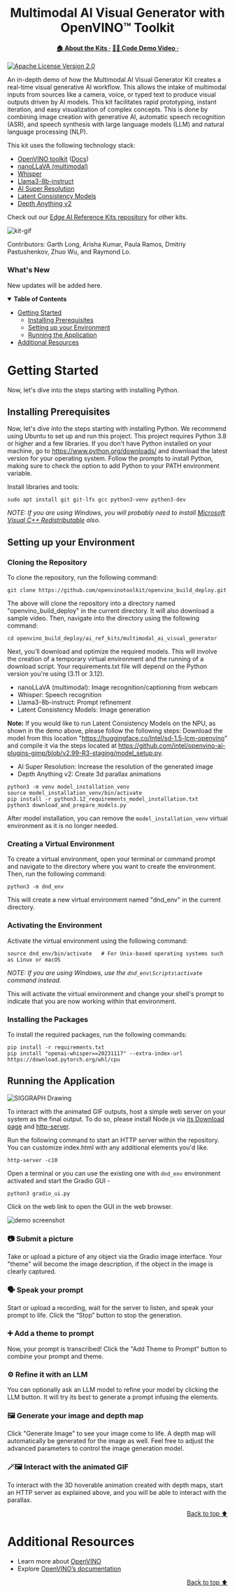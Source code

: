 <div id="top" align="center">
  <h1>Multimodal AI Visual Generator with OpenVINO™ Toolkit</h1>
  <h4>
    <a href="https://www.intel.com/content/www/us/en/developer/topic-technology/edge-5g/open-potential.html">🏠&nbsp;About&nbsp;the&nbsp;Kits&nbsp;·</a>
    <a href="https://www.youtube.com/watch?v=kn1jZ2nLFMY">👨‍💻&nbsp;Code&nbsp;Demo&nbsp;Video&nbsp;·</a>
  </h4>
</div>

[![Apache License Version 2.0](https://img.shields.io/badge/license-Apache_2.0-green.svg)](https://github.com/openvinotoolkit/openvino_build_deploy/blob/master/LICENSE.txt)

An in-depth demo of how the Multimodal AI Visual Generator Kit creates a real-time visual generative AI workflow. This allows the intake of multimodal inputs from sources like a camera, voice, or typed text to produce visual outputs driven by AI models. This kit facilitates rapid prototyping, instant iteration, and easy visualization of complex concepts. This is done by combining image creation with generative AI, automatic speech recognition (ASR), and speech synthesis with large language models (LLM) and natural language processing (NLP).


This kit uses the following technology stack:
- [OpenVINO toolkit](https://www.intel.com/content/www/us/en/developer/tools/openvino-toolkit/overview.html) ([Docs](https://docs.openvino.ai/))
- [nanoLLaVA (multimodal)](https://huggingface.co/qnguyen3/nanoLLaVA)
- [Whisper](https://github.com/openai/whisper)
- [Llama3-8b-instruct](https://huggingface.co/meta-llama/Meta-Llama-3-8B-Instruct)
- [AI Super Resolution](https://arxiv.org/abs/1807.06779)
- [Latent Consistency Models](https://arxiv.org/abs/2310.04378)
- [Depth Anything v2](https://github.com/DepthAnything/Depth-Anything-V2)

Check out our [Edge AI Reference Kits repository](/) for other kits.

![kit-gif](https://github.com/user-attachments/assets/f113a126-4b44-4488-be4e-e4bf52a6cebc)

Contributors: Garth Long, Arisha Kumar, Paula Ramos, Dmitriy Pastushenkov, Zhuo Wu, and Raymond Lo.

### What's New

New updates will be added here.

<details open><summary><b>Table of Contents</b></summary>
  
- [Getting Started](#getting-started)
  - [Installing Prerequisites](#installing-prerequisites)
  - [Setting up your Environment](#setting-up-your-environment)
  - [Running the Application](#running-the-application)
- [Additional Resources](#additional-resources)

</details>

# Getting Started
Now, let's dive into the steps starting with installing Python. 

## Installing Prerequisites

Now, let's dive into the steps starting with installing Python. We recommend using Ubuntu to set up and run this project. This project requires Python 3.8 or higher and a few libraries. If you don't have Python installed on your machine, go to https://www.python.org/downloads/ and download the latest version for your operating system. Follow the prompts to install Python, making sure to check the option to add Python to your PATH environment variable.

Install libraries and tools:

```shell
sudo apt install git git-lfs gcc python3-venv python3-dev
```

_NOTE: If you are using Windows, you will probably need to install [Microsoft Visual C++ Redistributable](https://aka.ms/vs/16/release/vc_redist.x64.exe) also._

## Setting up your Environment
### Cloning the Repository

To clone the repository, run the following command:

```shell
git clone https://github.com/openvinotoolkit/openvino_build_deploy.git
```

The above will clone the repository into a directory named "openvino_build_deploy" in the current directory. It will also download a sample video. Then, navigate into the directory using the following command:

```shell
cd openvino_build_deploy/ai_ref_kits/multimodal_ai_visual_generator
```

Next, you’ll download and optimize the required models. This will involve the creation of a temporary virtual environment and the running of a download script. Your requirements.txt file will depend on the Python version you're using (3.11 or 3.12).

- nanoLLaVA (multimodal): Image recognition/captioning from webcam 
- Whisper: Speech recognition
- Llama3-8b-instruct: Prompt refinement
- Latent Consistency Models: Image generation
  
**Note:** If you would like to run Latent Consistency Models on the NPU, as shown in the demo above, please follow the following steps: Download the model from this location "https://huggingface.co/Intel/sd-1.5-lcm-openvino" and compile it via the steps located at https://github.com/intel/openvino-ai-plugins-gimp/blob/v2.99-R3-staging/model_setup.py. 

- AI Super Resolution: Increase the resolution of the generated image
- Depth Anything v2: Create 3d parallax animations
    
```shell
python3 -m venv model_installation_venv
source model_installation_venv/bin/activate
pip install -r python3.12_requirements_model_installation.txt
python3 download_and_prepare_models.py
``` 
After model installation, you can remove the `model_installation_venv` virtual environment as it is no longer needed.

### Creating a Virtual Environment

To create a virtual environment, open your terminal or command prompt and navigate to the directory where you want to create the environment. Then, run the following command:

```shell
python3 -m dnd_env
```
This will create a new virtual environment named "dnd_env" in the current directory.

### Activating the Environment

Activate the virtual environment using the following command:

```shell
source dnd_env/bin/activate   # For Unix-based operating systems such as Linux or macOS
```

_NOTE: If you are using Windows, use the `dnd_env\Scripts\activate` command instead._

This will activate the virtual environment and change your shell's prompt to indicate that you are now working within that environment.

### Installing the Packages

To install the required packages, run the following commands:

```shell
pip install -r requirements.txt 
pip install "openai-whisper==20231117" --extra-index-url https://download.pytorch.org/whl/cpu
``` 

## Running the Application
![SIGGRAPH Drawing](https://github.com/user-attachments/assets/3ce58b50-4ee9-4dae-aeb6-0af5368a3ddd)

To interact with the animated GIF outputs, host a simple web server on your system as the final output. To do so, please install Node.js via [its Download page](https://nodejs.org/en/download/package-manager) and [http-server](https://www.npmjs.com/package/http-server).

Run the following command to start an HTTP server within the repository. You can customize index.html with any additional elements you'd like.

```shell
http-server -c10
``` 

Open a terminal or you can use the existing one with `dnd_env` environment activated and start the Gradio GUI - <br>

```shell
python3 gradio_ui.py 
```

Click on the web link to open the GUI in the web browser.

![demo screenshot](https://github.com/user-attachments/assets/ddfea7f0-3f1d-4d1c-b356-3bc959a23837)

### 📷 Submit a picture
Take or upload a picture of any object via the Gradio image interface. Your "theme" will become the image description, if the object in the image is clearly captured.

### 🗣 Speak your prompt
Start or upload a recording, wait for the server to listen, and speak your prompt to life. Click the “Stop” button to stop the generation.

### ➕ Add a theme to prompt
Now, your prompt is transcribed! Click the "Add Theme to Prompt" button to combine your prompt and theme.

### ⚙️ Refine it with an LLM
You can optionally ask an LLM model to refine your model by clicking the LLM button. It will try its best to generate a prompt infusing the elements.

### 🖼️ Generate your image and depth map
Click "Generate Image" to see your image come to life. A depth map will automatically be generated for the image as well. Feel free to adjust the advanced parameters to control the image generation model.

### 🪄🖼️ Interact with the animated GIF
To interact with the 3D hoverable animation created with depth maps, start an HTTP server as explained above, and you will be able to interact with the parallax.

<p align="right"><a href="#top">Back to top ⬆️</a></p>

# Additional Resources
- Learn more about [OpenVINO](https://www.intel.com/content/www/us/en/developer/tools/openvino-toolkit/overview.html)
- Explore [OpenVINO’s documentation](https://docs.openvino.ai/2023.0/home.html)

<p align="right"><a href="#top">Back to top ⬆️</a></p>
